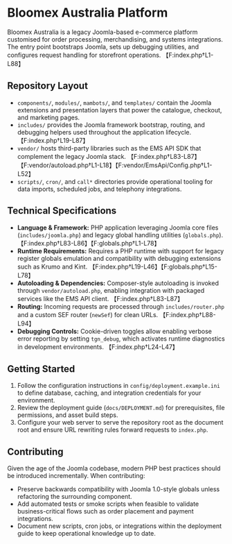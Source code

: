 # Bloomex Australia Platform

Bloomex Australia is a legacy Joomla-based e-commerce platform customised for order processing, merchandising, and systems integrations. The entry point bootstraps Joomla, sets up debugging utilities, and configures request handling for storefront operations. 【F:index.php†L1-L88】

## Repository Layout
- `components/`, `modules/`, `mambots/`, and `templates/` contain the Joomla extensions and presentation layers that power the catalogue, checkout, and marketing pages.
- `includes/` provides the Joomla framework bootstrap, routing, and debugging helpers used throughout the application lifecycle. 【F:index.php†L19-L87】
- `vendor/` hosts third-party libraries such as the EMS API SDK that complement the legacy Joomla stack. 【F:index.php†L83-L87】【F:vendor/autoload.php†L1-L18】【F:vendor/EmsApi/Config.php†L1-L52】
- `scripts/`, `cron/`, and `call*` directories provide operational tooling for data imports, scheduled jobs, and telephony integrations.

## Technical Specifications
- **Language & Framework:** PHP application leveraging Joomla core files (`includes/joomla.php`) and legacy global handling utilities (`globals.php`). 【F:index.php†L83-L86】【F:globals.php†L1-L78】
- **Runtime Requirements:** Requires a PHP runtime with support for legacy register globals emulation and compatibility with debugging extensions such as Krumo and Kint. 【F:index.php†L19-L46】【F:globals.php†L15-L78】
- **Autoloading & Dependencies:** Composer-style autoloading is invoked through `vendor/autoload.php`, enabling integration with packaged services like the EMS API client. 【F:index.php†L83-L87】
- **Routing:** Incoming requests are processed through `includes/router.php` and a custom SEF router (`newSef`) for clean URLs. 【F:index.php†L88-L94】
- **Debugging Controls:** Cookie-driven toggles allow enabling verbose error reporting by setting `tgn_debug`, which activates runtime diagnostics in development environments. 【F:index.php†L24-L47】

## Getting Started
1. Follow the configuration instructions in `config/deployment.example.ini` to define database, caching, and integration credentials for your environment.
2. Review the deployment guide (`docs/DEPLOYMENT.md`) for prerequisites, file permissions, and asset build steps.
3. Configure your web server to serve the repository root as the document root and ensure URL rewriting rules forward requests to `index.php`.

## Contributing
Given the age of the Joomla codebase, modern PHP best practices should be introduced incrementally. When contributing:
- Preserve backwards compatibility with Joomla 1.0-style globals unless refactoring the surrounding component.
- Add automated tests or smoke scripts when feasible to validate business-critical flows such as order placement and payment integrations.
- Document new scripts, cron jobs, or integrations within the deployment guide to keep operational knowledge up to date.
